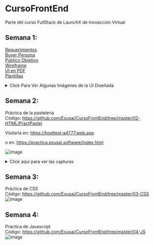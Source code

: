# CursoFrontEnd
Parte del curso FullStack de LaunchX de Inovacción Virtual
## Semana 1:
[Requerimientos](https://github.com/Exusai/CursoFrontEnd/blob/master/01-Intro/Requerimientos%20Abogabot.pdf)\
[Buyer Persona](https://github.com/Exusai/CursoFrontEnd/blob/master/01-Intro/Buyer%20Persona.pdf)\
[Público Objetivo](https://github.com/Exusai/CursoFrontEnd/blob/master/01-Intro/Target%20Audience.pdf)\
[Wireframe](https://github.com/Exusai/CursoFrontEnd/blob/master/01-Intro/WireFrame%20Abogabot.pdf)\
[UI en PDF](https://github.com/Exusai/CursoFrontEnd/blob/master/01-Intro/Abogabot%20UI.pdf)\
[Plantillas](https://github.com/Exusai/CursoFrontEnd/tree/master/01-Intro/Plantillas)
<details>
  <summary>Click Para Ver Algunas Imágenes de la UI Diseñada</summary>
  <p align="center">
    <img src="https://user-images.githubusercontent.com/47704357/156059263-cfe894cd-2e5e-4f43-bd84-3b42888883e9.png">
  </p>
  <p align="center">
    <img src="https://user-images.githubusercontent.com/47704357/156060209-730d497c-799e-44cd-a5c4-2ca48074ec8b.png">
  </p>
  <p align="center">
    <img src="https://user-images.githubusercontent.com/47704357/156060396-aef9ca2c-c849-4d77-9f0b-564ec1050d55.png">
  </p>
  <p align="center">
    <img src="https://user-images.githubusercontent.com/47704357/156060285-2267d7ad-6d25-45be-9e02-bf8f9443bac7.png">
  </p>
  <p align="center">
    <img src="https://user-images.githubusercontent.com/47704357/156060347-574c45de-6b59-4782-9ddf-40c2e37afb3e.png">
  </p>
</details>

## Semana 2:
Práctica de la pasteleria\
Código: https://github.com/Exusai/CursoFrontEnd/tree/master/02-HTML/PractPastel

Visitarla en: https://hosttest-a4777.web.app

o en: https://practica.exusai.software/index.html


![image](https://user-images.githubusercontent.com/47704357/156455692-6d371bf4-08b4-40d5-8a9b-2037e7af0ed4.png)

<details>
  <summary>Click aquí para ver las capturas</summary>
  <p align="center">
    <img src="https://user-images.githubusercontent.com/47704357/156455769-4ac1742b-b54e-410a-91ed-8e70f2f102c9.png">
  </p>
  <p align="center">
    <img src="https://user-images.githubusercontent.com/47704357/156455997-d28c926c-d6df-4600-9209-55acf00548b1.png">
  </p>
  <p align="center">
    <img src="https://user-images.githubusercontent.com/47704357/156456023-4ee88d9a-31fa-40a8-97f5-c7db02aca98b.png">
  </p>
  <p align="center">
    <img src="https://user-images.githubusercontent.com/47704357/156456205-d8900280-4632-4bba-a821-2634139f24d8.png">
  </p>
  <p align="center">
    <img src="https://user-images.githubusercontent.com/47704357/156456337-00dc4cd7-e073-4978-8b9c-3f9460cb00bf.png">
  </p>
  <p align="center">
    <img src="https://user-images.githubusercontent.com/47704357/156456381-d745fadb-f735-4b5d-81ba-27e07ca6f7ac.png">
  </p>
</details>


## Semana 3:
Práctica de CSS\
Código: https://github.com/Exusai/CursoFrontEnd/tree/master/03-CSS
![image](https://user-images.githubusercontent.com/47704357/158432793-284d7e85-d663-4c7d-8526-863495bf6eda.png)

## Semana 4:
Práctica de Javascript\
Código: https://github.com/Exusai/CursoFrontEnd/tree/master/04-JS
![image](https://user-images.githubusercontent.com/47704357/159204277-b172978b-d53f-4f2b-bb0b-a3e62ce33f9d.png)



